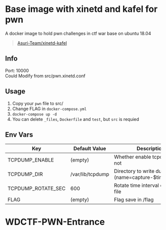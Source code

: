 # Base image with xinetd and kafel for pwn

A docker image to hold pwn challenges in ctf war base on ubuntu 18.04

> [Asuri-Team/xinetd-kafel](https://github.com/Asuri-Team/xinetd-kafel)

## Info
Port: 10000<br>
Could Modify from src/pwn.xinetd.conf

## Usage

1. Copy your `pwn` file to src/
2. Change FLAG in `docker-compose.yml`
3. `docker-compose up -d`
4. You can delete `_files`, `Dockerfile` and `test`, but `src` is requied

## Env Vars

| Key                | Default Value    | Description                                                 |
| ------------------ | ---------------- | ----------------------------------------------------------- |
| TCPDUMP_ENABLE     | (empty)          | Whether enable tcpdump or not                               |
| TCPDUMP_DIR        | /var/lib/tcpdump | Directory to write dump files (name=capture-\$timestr.pcap) |
| TCPDUMP_ROTATE_SEC | 600              | Rotate time interval of capture file                        |
| FLAG               | (empty)          | Flag save in /flag                                          |
# WDCTF-PWN-Entrance
